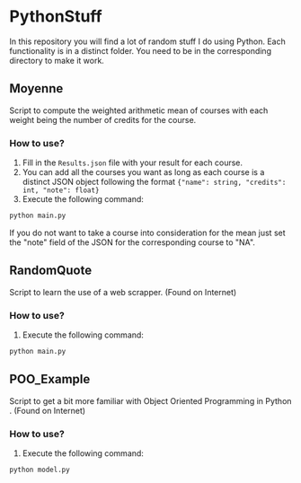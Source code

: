# PythonStuff

In this repository you will find a lot of random stuff I do using Python.
Each functionality is in a distinct folder. You need to be in the corresponding directory to make it work.

## Moyenne

Script to compute the weighted arithmetic mean of courses with each weight being the number of credits for the course.

### How to use?

1. Fill in the ```Results.json``` file with your result for each course.
2. You can add all the courses you want as long as each course is a distinct JSON object following the format ```{"name": string, "credits": int, "note": float}```
3. Execute the following command:
```cmd
python main.py
```

If you do not want to take a course into consideration for the mean just set the "note" field of the JSON for the corresponding course to "NA".


## RandomQuote

Script to learn the use of a web scrapper. (Found on Internet)

### How to use?

1. Execute the following command:
```cmd
python main.py
```

## POO_Example

Script to get a bit more familiar with Object Oriented Programming in Python . (Found on Internet)

### How to use?

1. Execute the following command:
```cmd
python model.py
```

